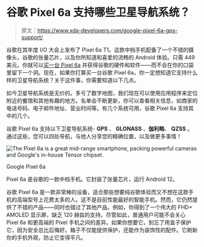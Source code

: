 # 谷歌 Pixel 6a 支持哪些卫星导航系统？

> 原文：<https://www.xda-developers.com/google-pixel-6a-gps-support/>

谷歌在其年度 I/O 大会上发布了 Pixel 6a T1。这款中档手机配备了一个不错的摄像头，谷歌的张量芯片，以及你所知道和喜爱的流畅的 Android 体验。只需 449 美元，你就可以[买一台 Pixel 6a](https://www.xda-developers.com/best-google-pixel-6a-deals/) 并获得谷歌的硬件和软件——而不会在你的口袋里留下一个洞。现在，如果你打算买一台谷歌 Pixel 6a，你一定想知道它支持什么样的卫星导航系统？关于这件事，你需要知道以下几点。

如今卫星导航系统是无价的。多亏了数字地图，我们现在可以使用应用程序来定位附近的餐馆和其他有趣的地方。名单会不断更新，你可以查看相关信息，如商家的电话号码、电子邮件地址、营业时间等。有几个系统可用，谷歌 Pixel 6a 支持其中的几个。

谷歌 Pixel 6a 支持以下卫星导航系统- **GPS** 、 **GLONASS** 、**伽利略**、 **QZSS** 。通过这些，您可以四处导航，与他人分享您的精确位置，以及做更多事情！

 <picture>![The Pixel 6a is a great mid-range smartphone, packing powerful cameras and Google's in-house Tensor chipset.](img/5b713eb0989fca5721b7a31dca38225a.png)</picture> 

Google Pixel 6a

Pixel 6a 是谷歌的一款中档手机。它封装了张量芯片，运行 Android 12。

谷歌 Pixel 6a 是一款非常棒的设备，适合那些想要纯谷歌体验而又不想在这款手机的高端型号上花费太多的人。这不是目前性能最好的智能手机。然而，它仍然提供了不错的产品——同时也错过了其他产品。例如，你得到了一个伟大的 FHD+ AMOLED 显示屏，缺乏 120 赫兹的支持。尽管如此，普通用户可能不会关心 Pixel 6a 和更高端的 Pixel 手机之间的差异。如果你想要它，别忘了用盒子保护它，因为安全总比后悔好。箱子不仅能提供保护，还能作为装饰性的配件。它刷新你的手机外观，防止它变得平凡。